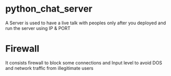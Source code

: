 # python_chat_server

A Server is used to have a live talk with peoples only after you deployed and run the server using IP &amp; PORT 

# Firewall

It consists firewall to block some connections and Input level to avoid DOS and network traffic from illegitimate users
